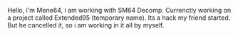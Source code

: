 Hello, i'm Mene64, i am working with SM64 Decomp.
Currenctly working on a project called Extended95 (temporary name).
Its a hack my friend started.
But he cancelled it, so i am working in it all by myself.
